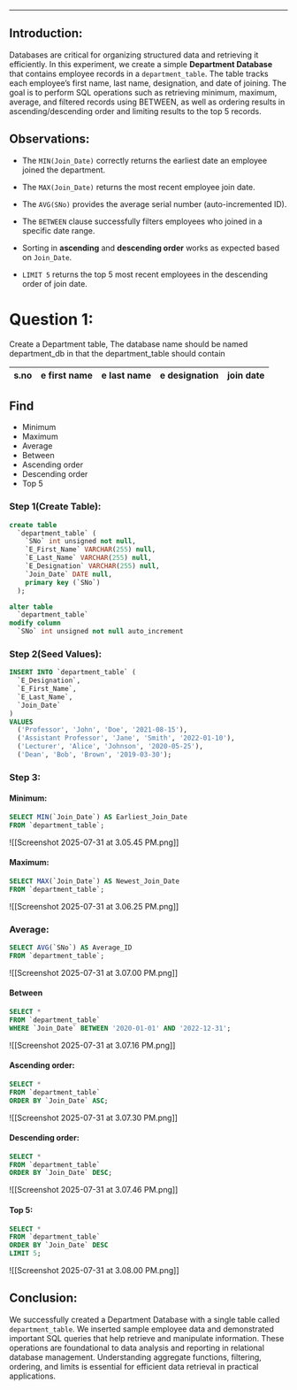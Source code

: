 ___
## Introduction:

Databases are critical for organizing structured data and retrieving it efficiently. In this experiment, we create a simple **Department Database** that contains employee records in a `department_table`. The table tracks each employee’s first name, last name, designation, and date of joining. The goal is to perform SQL operations such as retrieving minimum, maximum, average, and filtered records using BETWEEN, as well as ordering results in ascending/descending order and limiting results to the top 5 records.
## Observations:

- The `MIN(Join_Date)` correctly returns the earliest date an employee joined the department.
    
- The `MAX(Join_Date)` returns the most recent employee join date.
    
- The `AVG(SNo)` provides the average serial number (auto-incremented ID).
    
- The `BETWEEN` clause successfully filters employees who joined in a specific date range.
    
- Sorting in **ascending** and **descending order** works as expected based on `Join_Date`.
    
- `LIMIT 5` returns the top 5 most recent employees in the descending order of join date.
# Question 1:

Create a Department table,
The database name should be named department_db
in that the  department_table should contain

| s.no | e first name | e last name | e designation | join date |
| ---- | ------------ | ----------- | ------------- | --------- |

## Find 
- Minimum
- Maximum
- Average
- Between
- Ascending order
- Descending order
- Top 5 

### Step 1(Create Table):
```sql
create table
  `department_table` (
    `SNo` int unsigned not null,
    `E_First_Name` VARCHAR(255) null,
    `E_Last_Name` VARCHAR(255) null,
    `E_Designation` VARCHAR(255) null,
    `Join_Date` DATE null,
    primary key (`SNo`)
  );

alter table
  `department_table`
modify column
  `SNo` int unsigned not null auto_increment
```

### Step 2(Seed Values):
```sql
INSERT INTO `department_table` (
  `E_Designation`,
  `E_First_Name`,
  `E_Last_Name`,
  `Join_Date`
)
VALUES
  ('Professor', 'John', 'Doe', '2021-08-15'),
  ('Assistant Professor', 'Jane', 'Smith', '2022-01-10'),
  ('Lecturer', 'Alice', 'Johnson', '2020-05-25'),
  ('Dean', 'Bob', 'Brown', '2019-03-30');

```

### Step 3:

#### Minimum:
```sql
SELECT MIN(`Join_Date`) AS Earliest_Join_Date
FROM `department_table`;
```
![[Screenshot 2025-07-31 at 3.05.45 PM.png]]
#### Maximum:
```sql
SELECT MAX(`Join_Date`) AS Newest_Join_Date
FROM `department_table`;
```
![[Screenshot 2025-07-31 at 3.06.25 PM.png]]
### Average:
```sql
SELECT AVG(`SNo`) AS Average_ID
FROM `department_table`;
```
![[Screenshot 2025-07-31 at 3.07.00 PM.png]]

#### Between
```sql
SELECT *
FROM `department_table`
WHERE `Join_Date` BETWEEN '2020-01-01' AND '2022-12-31';
```
![[Screenshot 2025-07-31 at 3.07.16 PM.png]]
#### Ascending order:
```sql
SELECT *
FROM `department_table`
ORDER BY `Join_Date` ASC;
```
![[Screenshot 2025-07-31 at 3.07.30 PM.png]]
#### Descending order:
```sql
SELECT *
FROM `department_table`
ORDER BY `Join_Date` DESC;
```
![[Screenshot 2025-07-31 at 3.07.46 PM.png]]
#### Top 5:
```sql
SELECT *
FROM `department_table`
ORDER BY `Join_Date` DESC
LIMIT 5;
```
![[Screenshot 2025-07-31 at 3.08.00 PM.png]]
## Conclusion:

We successfully created a Department Database with a single table called `department_table`. We inserted sample employee data and demonstrated important SQL queries that help retrieve and manipulate information. These operations are foundational to data analysis and reporting in relational database management. Understanding aggregate functions, filtering, ordering, and limits is essential for efficient data retrieval in practical applications.